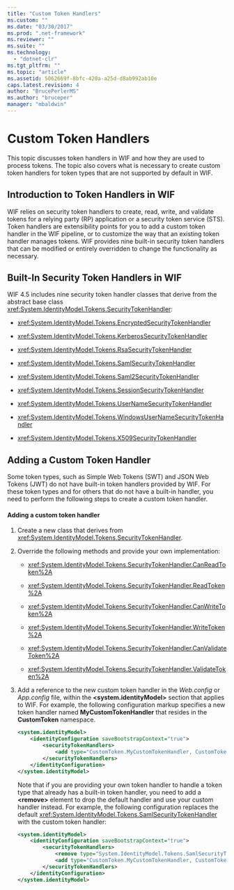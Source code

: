 ```yaml
---
title: "Custom Token Handlers"
ms.custom: ""
ms.date: "03/30/2017"
ms.prod: ".net-framework"
ms.reviewer: ""
ms.suite: ""
ms.technology: 
  - "dotnet-clr"
ms.tgt_pltfrm: ""
ms.topic: "article"
ms.assetid: 5062669f-8bfc-420a-a25d-d8ab992ab10e
caps.latest.revision: 4
author: "BrucePerlerMS"
ms.author: "bruceper"
manager: "mbaldwin"
---
```

# Custom Token Handlers
This topic discusses token handlers in WIF and how they are used to process tokens. The topic also covers what is necessary to create custom token handlers for token types that are not supported by default in WIF.  
  
## Introduction to Token Handlers in WIF  
 WIF relies on security token handlers to create, read, write, and validate tokens for a relying party (RP) application or a security token service (STS). Token handlers are extensibility points for you to add a custom token handler in the WIF pipeline, or to customize the way that an existing token handler manages tokens. WIF provides nine built-in security token handlers that can be modified or entirely overridden to change the functionality as necessary.  
  
## Built-In Security Token Handlers in WIF  
 WIF 4.5 includes nine security token handler classes that derive from the abstract base class <xref:System.IdentityModel.Tokens.SecurityTokenHandler>:  
  
-   <xref:System.IdentityModel.Tokens.EncryptedSecurityTokenHandler>  
  
-   <xref:System.IdentityModel.Tokens.KerberosSecurityTokenHandler>  
  
-   <xref:System.IdentityModel.Tokens.RsaSecurityTokenHandler>  
  
-   <xref:System.IdentityModel.Tokens.SamlSecurityTokenHandler>  
  
-   <xref:System.IdentityModel.Tokens.Saml2SecurityTokenHandler>  
  
-   <xref:System.IdentityModel.Tokens.SessionSecurityTokenHandler>  
  
-   <xref:System.IdentityModel.Tokens.UserNameSecurityTokenHandler>  
  
-   <xref:System.IdentityModel.Tokens.WindowsUserNameSecurityTokenHandler>  
  
-   <xref:System.IdentityModel.Tokens.X509SecurityTokenHandler>  
  
## Adding a Custom Token Handler  
 Some token types, such as Simple Web Tokens (SWT) and JSON Web Tokens (JWT) do not have built-in token handlers provided by WIF. For these token types and for others that do not have a built-in handler, you need to perform the following steps to create a custom token handler.  
  
#### Adding a custom token handler  
  
1.  Create a new class that derives from <xref:System.IdentityModel.Tokens.SecurityTokenHandler>.  
  
2.  Override the following methods and provide your own implementation:  
  
    -   <xref:System.IdentityModel.Tokens.SecurityTokenHandler.CanReadToken%2A>  
  
    -   <xref:System.IdentityModel.Tokens.SecurityTokenHandler.ReadToken%2A>  
  
    -   <xref:System.IdentityModel.Tokens.SecurityTokenHandler.CanWriteToken%2A>  
  
    -   <xref:System.IdentityModel.Tokens.SecurityTokenHandler.WriteToken%2A>  
  
    -   <xref:System.IdentityModel.Tokens.SecurityTokenHandler.CanValidateToken%2A>  
  
    -   <xref:System.IdentityModel.Tokens.SecurityTokenHandler.ValidateToken%2A>  
  
3.  Add a reference to the new custom token handler in the *Web.config* or *App.config* file, within the **\<system.identityModel>** section that applies to WIF. For example, the following configuration markup specifies a new token handler named **MyCustomTokenHandler** that resides in the **CustomToken** namespace.  
  
    ```xml  
    <system.identityModel>  
        <identityConfiguration saveBootstrapContext="true">  
            <securityTokenHandlers>  
                <add type="CustomToken.MyCustomTokenHandler, CustomToken" />  
            </securityTokenHandlers>  
        </identityConfiguration>  
    </system.identityModel>  
    ```  
  
     Note that if you are providing your own token handler to handle a token type that already has a built-in token handler, you need to add a **\<remove>** element to drop the default handler and use your custom handler instead. For example, the following configuration replaces the default <xref:System.IdentityModel.Tokens.SamlSecurityTokenHandler> with the custom token handler:  
  
    ```xml  
    <system.identityModel>  
        <identityConfiguration saveBootstrapContext="true">  
            <securityTokenHandlers>  
                <remove type="System.IdentityModel.Tokens.SamlSecurityTokenHandler, System.IdentityModel, Version=4.0.0.0, Culture=neutral, PublicKeyToken=abcdefg123456789">  
                <add type="CustomToken.MyCustomTokenHandler, CustomToken" />  
            </securityTokenHandlers>  
        </identityConfiguration>  
    </system.identityModel>  
    ```
